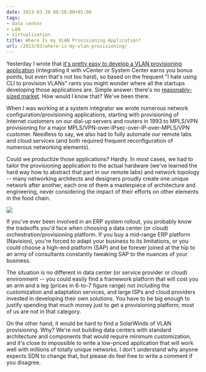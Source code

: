 ```yaml
---
date: 2013-03-28 06:56:00+01:00
tags:
- data center
- LAN
- virtualization
title: Where Is my VLAN Provisioning Application?
url: /2013/03/where-is-my-vlan-provisioning/
---
```

Yesterday I wrote that [it's pretty easy to develop a VLAN provisioning application](/2013/03/what-did-you-do-to-get-rid-of-manual/) (integrating it with vCenter or System Center earns you bonus points, but even that's not too hard), so based on the frequent "I hate using CLI to provision VLANs" rants you might wonder where all the startups developing those applications are. Simple answer: there's no [reasonably-sized market](http://telecomoccasionally.wordpress.com/2012/02/20/mid-market-innovators-dilemma/). How would I know that? We've been there.
<!--more-->
When I was working at a system integrator we wrote numerous network configuration/provisioning applications, starting with provisioning of Internet customers on our dial-up servers and routers in 1993 to MPLS/VPN provisioning for a major MPLS/VPN-over-IPsec-over-IP-over-MPLS/VPN customer. Needless to say, we also had to fully automate our remote labs and cloud services (and both required frequent reconfiguration of numerous networking elements).

Could we productize those applications? Hardly. In most cases, we had to tailor the provisioning application to the actual hardware (we've learned the hard way how to abstract that part in our remote labs) and network topology -- many networking architects and designers proudly create one unique network after another, each one of them a masterpiece of architecture and engineering, never considering the impact of their efforts on other elements in the food chain.

![](/2013/03/s480-UniqueNotUseful.jpg)

If you've ever been involved in an ERP system rollout, you probably know the tradeoffs you'd face when choosing a data center (or cloud) orchestration/provisioning platform. If you buy a mid-range ERP platform (Navision), you're forced to adapt your business to its limitations, or you could choose a high-end platform (SAP) and be forever joined at the hip to an army of consultants constantly tweaking SAP to the nuances of your business.

The situation is no different in data center (or service provider or cloud) environment -- you could easily find a framework platform that will cost you an arm and a leg (prices in 6-to-7 figure range) not including the customization and adaptation services, and large ISPs and cloud providers invested in developing their own solutions. You have to be big enough to justify spending that much money just to get a provisioning platform; most of us are not in that category.

On the other hand, it would be hard to find a SolarWinds of VLAN provisioning. Why? We're not building data centers with standard architecture and components that would require minimum customization, and it's close to impossible to write a low-priced application that will work well with millions of totally unique networks. I don't understand why anyone expects SDN to change that, but please do feel free to write a comment if you disagree.
